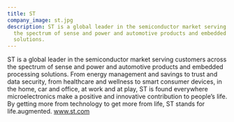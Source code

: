 ```yaml
---
title: ST
company_image: st.jpg
description: ST is a global leader in the semiconductor market serving customers across
  the spectrum of sense and power and automotive products and embedded processing
  solutions.
---
```


ST is a global leader in the semiconductor market serving customers across the spectrum of sense and power and automotive products and embedded processing solutions. From energy management and savings to trust and data security, from healthcare and wellness to smart consumer devices, in the home, car and office, at work and at play, ST is found everywhere microelectronics make a positive and innovative contribution to people’s life. By getting more from technology to get more from life, ST stands for life.augmented. www.st.com
